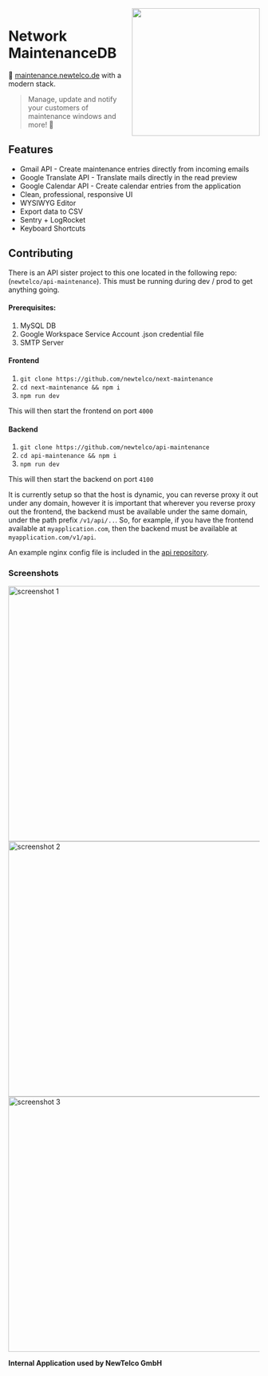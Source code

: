 <img align="right" src="https://imgur.com/HPVFsC4.png" height="256" />

# Network MaintenanceDB

🚀 [maintenance.newtelco.de](https://maintenance.newtelco.de) with a modern stack.

> Manage, update and notify your customers of maintenance windows and more! 🚧

## Features

- Gmail API - Create maintenance entries directly from incoming emails
- Google Translate API - Translate mails directly in the read preview
- Google Calendar API - Create calendar entries from the application
- Clean, professional, responsive UI
- WYSIWYG Editor
- Export data to CSV
- Sentry + LogRocket
- Keyboard Shortcuts

## Contributing

There is an API sister project to this one located in the following repo: (`newtelco/api-maintenance`). This must be running during dev / prod to get anything going.

#### Prerequisites:

1. MySQL DB
2. Google Workspace Service Account .json credential file
3. SMTP Server

#### Frontend

1. `git clone https://github.com/newtelco/next-maintenance`
2. `cd next-maintenance && npm i`
3. `npm run dev`

This will then start the frontend on port `4000`

#### Backend

1. `git clone https://github.com/newtelco/api-maintenance`
2. `cd api-maintenance && npm i`
3. `npm run dev`

This will then start the backend on port `4100`

It is currently setup so that the host is dynamic, you can reverse proxy it out under any domain, however it is important that wherever you reverse proxy out the frontend, the backend must be available under the same domain, under the path prefix `/v1/api/..`. So, for example, if you have the frontend available at `myapplication.com`, then the backend must be available at `myapplication.com/v1/api`.

An example nginx config file is included in the [api repository](https://github.com/newtelco/api-maintenance).

### Screenshots

<img src="https://i.imgur.com/UJdRJs4.png" width="512" alt="screenshot 1">

<img src="https://i.imgur.com/2RFzi0Q.png" width="512" alt="screenshot 2">

<img src="https://i.imgur.com/S0huKm2.png" width="512" alt="screenshot 3">

**Internal Application used by NewTelco GmbH**
